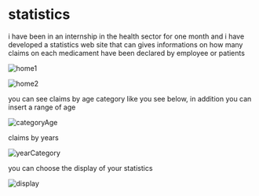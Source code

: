 # statistics
i have been in an internship in the health sector for one month  and i have developed a statistics web site that can gives informations on how many claims on each medicament have been declared by employee or patients


![home1](https://user-images.githubusercontent.com/88664534/198744412-878c5d38-6266-4cac-9b19-629f22366429.jpg)



![home2](https://user-images.githubusercontent.com/88664534/198744699-52168b36-1850-46a9-9aaf-4120dd989a65.jpg)


you can see  claims by age category like you see below, in addition you can insert a range of age 

![categoryAge](https://user-images.githubusercontent.com/88664534/198744921-59906f89-fffb-4bd8-a044-b5d0492f3938.jpg)


 claims by years 


![yearCategory](https://user-images.githubusercontent.com/88664534/198745407-75a2e7aa-f25b-4e7e-80ad-66c60da6c016.jpg)

you can choose the display of your statistics 

![display](https://user-images.githubusercontent.com/88664534/198745848-8066b757-8b97-47b6-925c-841b4cfab662.jpg)

